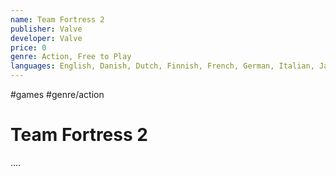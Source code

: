 ```yaml
---
name: Team Fortress 2
publisher: Valve
developer: Valve
price: 0
genre: Action, Free to Play
languages: English, Danish, Dutch, Finnish, French, German, Italian, Japanese, Norwegian, Polish, Portuguese, Russian, Simplified Chinese, Spanish - Spain, Swedish, Traditional Chinese, Korean, Czech, Hungarian, Portuguese - Brazil, Turkish, Greek, Bulgarian, Romanian, Thai, Ukrainian
---
```

#games #genre/action

# Team Fortress 2

....